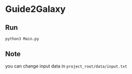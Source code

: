 # Guide2Galaxy

## Run

```
python3 Main.py
```

## Note

you can change input data in `project_root/data/input.txt`

